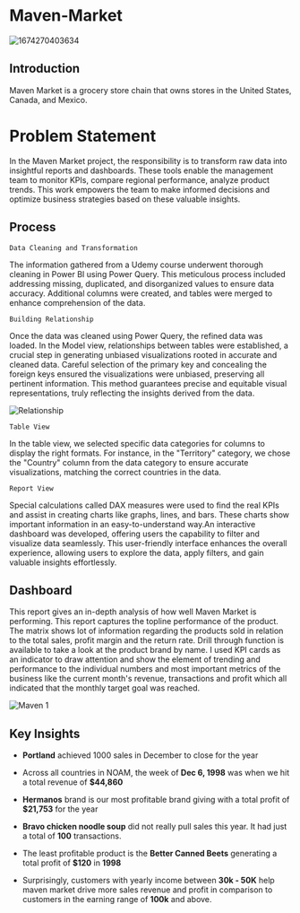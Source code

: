 # Maven-Market

![1674270403634](https://github.com/Bishalg27/Maven-Market/assets/107564589/d0c95c6b-589c-47a0-86c1-f763cdc5c2fe)



## Introduction

Maven Market is a grocery store chain that owns stores in the United States, Canada, and Mexico. 


# Problem Statement

In the Maven Market project, the responsibility is to transform raw data into insightful reports and dashboards. These tools enable the management team to monitor KPIs, compare regional performance, analyze product trends. This work empowers the team to make informed decisions and optimize business strategies based on these valuable insights.


## Process
 ```Data Cleaning and Transformation```
 
The information gathered from a Udemy course underwent thorough cleaning in Power BI using Power Query. This meticulous process included addressing missing, duplicated, and disorganized values to ensure data accuracy. Additional columns were created, and tables were merged to enhance comprehension of the data.

```Building Relationship```

Once the data was cleaned using Power Query, the refined data was loaded. In the Model view, relationships between tables were established, a crucial step in generating unbiased visualizations rooted in accurate and cleaned data. Careful selection of the primary key and concealing the foreign keys ensured the visualizations were unbiased, preserving all pertinent information. This method guarantees precise and equitable visual representations, truly reflecting the insights derived from the data.

![Relationship ](https://github.com/Bishalg27/Maven-Market/assets/107564589/0675e4ac-196b-40a9-a2e6-71d09406f2a2)




```Table View```

In the table view, we selected specific data categories for columns to display the right formats. For instance, in the "Territory" category, we chose the "Country" column from the data category to ensure accurate visualizations, matching the correct countries in the data.

```Report View```

Special calculations called DAX measures were used to find the real KPIs and assist in creating charts like graphs, lines, and bars. These charts show important information in an easy-to-understand way.An interactive dashboard was developed, offering users the capability to filter and visualize data seamlessly. This user-friendly interface enhances the overall experience, allowing users to explore the data, apply filters, and gain valuable insights effortlessly.


## Dashboard

This report gives an in-depth analysis of how well Maven Market is performing. This report captures the topline performance of the product. The matrix shows lot of information regarding the products sold in relation to the total sales, profit margin and the return rate. Drill through function is available to take a look at the product brand by name. I used KPI cards as an indicator to draw attention and show the element of trending and performance to the individual numbers and most important metrics of the business like the current month's revenue, transactions and profit which all indicated that the monthly target goal was reached.


![Maven 1](https://github.com/Bishalg27/Maven-Market/assets/107564589/82b569e9-e861-44a3-a9ac-7787a623e43f)


## Key Insights

- **Portland** achieved 1000 sales in December to close for the year

- Across all countries in NOAM, the week of **Dec 6, 1998** was when we hit a total revenue of **$44,860**

- **Hermanos** brand is our most profitable brand giving with a total profit of **$21,753** for the year

- **Bravo chicken noodle soup** did not really pull sales this year. It had just a total of **100** transactions.

- The least profitable product is the **Better Canned Beets** generating a total profit of **$120** in **1998**

- Surprisingly, customers with yearly income between **30k - 50K** help maven market drive more sales revenue and profit in comparison to customers in the earning range of **100k**  and above.



















